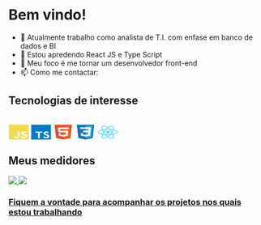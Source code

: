 # Bem vindo!

- 🔭 Atualmente trabalho como analista de T.I. com enfase em banco de dados e BI
- 🌱 Estou apredendo React JS e Type Script
- 🎯 Meu foco é me tornar um desenvolvedor front-end
- 📫 Como me contactar:

## Tecnologias de interesse
<div style="display: inline_block"><br>
  <img align="center" alt="Js" height="30" width="40" src="https://raw.githubusercontent.com/devicons/devicon/master/icons/javascript/javascript-plain.svg">
  <img align="center" alt="Ts" height="30" width="40" src="https://raw.githubusercontent.com/devicons/devicon/master/icons/typescript/typescript-plain.svg">
  <img align="center" alt="HTML" height="30" width="40" src="https://raw.githubusercontent.com/devicons/devicon/master/icons/html5/html5-original.svg">
  <img align="center" alt="CSS" height="30" width="40" src="https://raw.githubusercontent.com/devicons/devicon/master/icons/css3/css3-original.svg">
  <img align="center" alt="React" height="30" width="40" src="https://raw.githubusercontent.com/devicons/devicon/master/icons/react/react-original.svg">
</div>  

## Meus medidores
<div>
  <a href="https://github.com/vinihenriq">
  <img height="180em" src="https://github-readme-stats.vercel.app/api?username=vinihenriq&show_icons=true&theme=dark&include_all_commits=true&count_private=true"/>
  <img height="180em" src="https://github-readme-stats.vercel.app/api/top-langs/?username=vinihenriq&layout=compact&langs_count=7&theme=dark"/>
</div>
  
### Fiquem a vontade para acompanhar os projetos nos quais estou trabalhando

  


